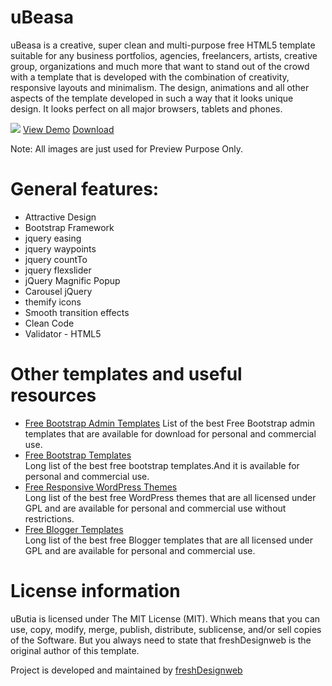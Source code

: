 # uBeasa
uBeasa is a creative, super clean and multi-purpose free HTML5 template suitable for any business portfolios, agencies, freelancers, artists, creative group, organizations and much more that want to stand out of the crowd with a template that is developed with the combination of creativity, responsive layouts and minimalism. The design, animations and all other aspects of the template developed in such a way that it looks unique design. It looks perfect on all major browsers, tablets and phones.

<img src="https://raw.githubusercontent.com/grahambill/ubeasa/master/ubeasa.jpg">
<a href="https://www.freshdesignweb.com/demo/ubeasa/">View Demo</a> <a href="https://www.freshdesignweb.com/demo/ubutia/">Download</a>

Note: All images are just used for Preview Purpose Only. 

# General features:
<ul>
<li>Attractive Design</li>
<li>Bootstrap Framework</li>
<li>jquery easing</li>
<li>jquery waypoints</li>
<li>jquery countTo</li>
<li> jquery flexslider</li>
<li>jQuery Magnific Popup</li>
<li>Carousel jQuery</li>
<li>themify icons</li>
<li>Smooth transition effects</li>
<li>Clean Code</li>
<li>Validator - HTML5 </li>
</ul>

# Other templates and useful resources
<ul>
<li> <a href="https://www.freshdesignweb.com/free-bootstrap-admin-templates/">Free Bootstrap Admin Templates</a>  List of the best Free Bootstrap admin templates that are available for download for personal and commercial use.</li>
<li><a href="https://www.freshdesignweb.com/free-bootstrap-templates/">Free Bootstrap Templates</a></li>  Long list of the best free bootstrap templates.And it is available for personal and commercial use.
<li><a href="https://www.freshdesignweb.com/free-responsive-wordpress-themes/">Free Responsive WordPress Themes</a></li>  Long list of the best free WordPress themes that are all licensed under GPL and are available for personal and commercial use without restrictions.
<li><a href="https://www.freshdesignweb.com/free-blogger-templates/">Free Blogger Templates</a></li>  Long list of the best free Blogger templates that are all licensed under GPL and are available for personal and commercial use.
</ul>

# License information
uButia is licensed under The MIT License (MIT). Which means that you can use, copy, modify, merge, publish, distribute, sublicense, and/or sell copies of the Software. But you always need to state that freshDesignweb is the original author of this template.

Project is developed and maintained by <a href="https://www.freshdesignweb.com/">freshDesignweb</a>
